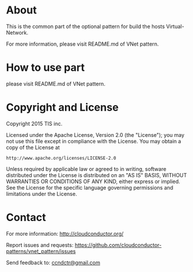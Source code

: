 About
=====

This is the common part of the optional pattern for build the hosts Virtual-Network.

For more information, please visit README.md of VNet pattern.

How to use part
============

please visit README.md of VNet pattern.

Copyright and License
=====================

Copyright 2015 TIS inc.

Licensed under the Apache License, Version 2.0 (the "License");
you may not use this file except in compliance with the License.
You may obtain a copy of the License at

    http://www.apache.org/licenses/LICENSE-2.0

Unless required by applicable law or agreed to in writing, software
distributed under the License is distributed on an "AS IS" BASIS,
WITHOUT WARRANTIES OR CONDITIONS OF ANY KIND, either express or implied.
See the License for the specific language governing permissions and
limitations under the License.


Contact
=====

For more information: <http://cloudconductor.org/>

Report issues and requests: <https://github.com/cloudconductor-patterns/vnet_pattern/issues>

Send feedback to: <ccndctr@gmail.com>
